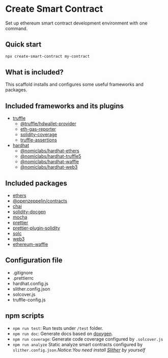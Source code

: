 # Create Smart Contract

Set up ethereum smart contract development environment with one command.

## Quick start

```bash
npx create-smart-contract my-contract
```

## What is included?

This scaffold installs and configures some useful frameworks and packages.

## Included frameworks and its plugins

- [truffle](https://www.npmjs.com/package/truffle)
  - [@truffle/hdwallet-provider](https://www.npmjs.com/package/@truffle/hdwallet-provider)
  - [eth-gas-reporter](https://www.npmjs.com/package/eth-gas-reporter)
  - [solidity-coverage](https://www.npmjs.com/package/solidity-coverage)
  - [truffle-assertions](https://www.npmjs.com/package/truffle-assertions)
- [hardhat](https://www.npmjs.com/package/hardhat)
  - [ @nomiclabs/hardhat-ethers](https://www.npmjs.com/package/@nomiclabs/hardhat-ethers)
  - [@nomiclabs/hardhat-truffle5](https://www.npmjs.com/package/@nomiclabs/hardhat-ethers)
  - [@nomiclabs/hardhat-waffle](https://www.npmjs.com/package/@nomiclabs/hardhat-waffle)
  - [@nomiclabs/hardhat-web3](https://www.npmjs.com/package/@nomiclabs/hardhat-web3)

## Included packages

- [ethers](https://www.npmjs.com/package/ethers)
- [@openzeppelin/contracts](https://www.npmjs.com/package/@openzeppelin/contracts)
- [chai](https://www.npmjs.com/package/chai)
- [solidity-docgen](https://www.npmjs.com/package/solidity-docgen)
- [mocha](https://www.npmjs.com/package/mocha)
- [prettier](https://www.npmjs.com/package/prettier)
- [prettier-plugin-solidity](https://www.npmjs.com/package/prettier-plugin-solidity)
- [solc](https://www.npmjs.com/package/solc)
- [web3](https://www.npmjs.com/package/web3)
- [ethereum-waffle](https://www.npmjs.com/package/ethereum-waffle)

## Configuration file

- .gitignore
- .prettierrc
- hardhat.config.js
- slither.config.json
- solcover.js
- truffle-config.js

## npm scripts

- `npm run test`: Run tests under `/test` folder.
- `npm run doc`: Generate docs based on [doxygen](https://docs.soliditylang.org/en/v0.8.0/natspec-format.html).
- `npm run coverage`: Generate code coverage configured by `.solcover.js`
- `npm run analyze` Static analyze smart contracts configured by `slither.config.json`._Notice:You need install [Slither](https://github.com/crytic/slither#how-to-install) by yourself_
